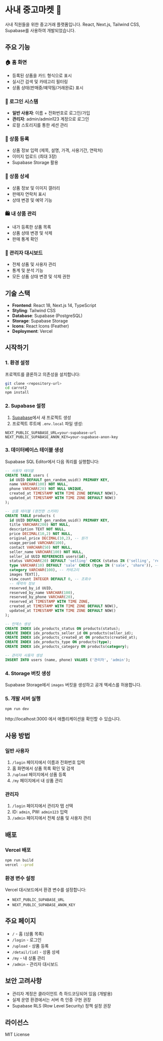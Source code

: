 # 사내 중고마켓 🛒

사내 직원들을 위한 중고거래 플랫폼입니다. React, Next.js, Tailwind CSS, Supabase를 사용하여 개발되었습니다.

## 주요 기능

### 🏠 홈 화면
- 등록된 상품을 카드 형식으로 표시
- 실시간 검색 및 카테고리 필터링
- 상품 상태(판매중/예약됨/거래완료) 표시

### 🔐 로그인 시스템
- **일반 사용자**: 이름 + 전화번호로 로그인/가입
- **관리자**: admin/admin123 계정으로 로그인
- 로컬 스토리지를 통한 세션 관리

### 📝 상품 등록
- 상품 정보 입력 (제목, 설명, 가격, 사용기간, 연락처)
- 이미지 업로드 (최대 3장)
- Supabase Storage 활용

### 👀 상품 상세
- 상품 정보 및 이미지 갤러리
- 판매자 연락처 표시
- 상태 변경 및 예약 기능

### 🛍️ 내 상품 관리
- 내가 등록한 상품 목록
- 상품 상태 변경 및 삭제
- 판매 통계 확인

### 🔧 관리자 대시보드
- 전체 상품 및 사용자 관리
- 통계 및 분석 기능
- 모든 상품 상태 변경 및 삭제 권한

## 기술 스택

- **Frontend**: React 18, Next.js 14, TypeScript
- **Styling**: Tailwind CSS
- **Database**: Supabase (PostgreSQL)
- **Storage**: Supabase Storage
- **Icons**: React Icons (Feather)
- **Deployment**: Vercel

## 시작하기

### 1. 환경 설정

프로젝트를 클론하고 의존성을 설치합니다:

```bash
git clone <repository-url>
cd carrot2
npm install
```

### 2. Supabase 설정

1. [Supabase](https://supabase.com)에서 새 프로젝트 생성
2. 프로젝트 루트에 `.env.local` 파일 생성:

```env
NEXT_PUBLIC_SUPABASE_URL=your-supabase-url
NEXT_PUBLIC_SUPABASE_ANON_KEY=your-supabase-anon-key
```

### 3. 데이터베이스 테이블 생성

Supabase SQL Editor에서 다음 쿼리를 실행합니다:

```sql
-- 사용자 테이블
CREATE TABLE users (
  id UUID DEFAULT gen_random_uuid() PRIMARY KEY,
  name VARCHAR(100) NOT NULL,
  phone VARCHAR(20) NOT NULL UNIQUE,
  created_at TIMESTAMP WITH TIME ZONE DEFAULT NOW(),
  updated_at TIMESTAMP WITH TIME ZONE DEFAULT NOW()
);

-- 상품 테이블 (완전한 스키마)
CREATE TABLE products (
  id UUID DEFAULT gen_random_uuid() PRIMARY KEY,
  title VARCHAR(200) NOT NULL,
  description TEXT NOT NULL,
  price DECIMAL(10,2) NOT NULL,
  original_price DECIMAL(10,2), -- 원가
  usage_period VARCHAR(100),
  contact VARCHAR(50) NOT NULL,
  seller_name VARCHAR(100) NOT NULL,
  seller_id UUID REFERENCES users(id),
  status VARCHAR(20) DEFAULT 'selling' CHECK (status IN ('selling', 'reserved', 'sold')),
  type VARCHAR(10) DEFAULT 'sale' CHECK (type IN ('sale', 'share')), -- 판매/나눔 구분
  category VARCHAR(100), -- 카테고리
  images TEXT[],
  view_count INTEGER DEFAULT 0, -- 조회수
  -- 예약자 정보
  reserved_by_id UUID,
  reserved_by_name VARCHAR(100),
  reserved_by_phone VARCHAR(20),
  reserved_at TIMESTAMP WITH TIME ZONE,
  created_at TIMESTAMP WITH TIME ZONE DEFAULT NOW(),
  updated_at TIMESTAMP WITH TIME ZONE DEFAULT NOW()
);

-- 인덱스 생성
CREATE INDEX idx_products_status ON products(status);
CREATE INDEX idx_products_seller_id ON products(seller_id);
CREATE INDEX idx_products_created_at ON products(created_at);
CREATE INDEX idx_products_type ON products(type);
CREATE INDEX idx_products_category ON products(category);

-- 관리자 사용자 생성
INSERT INTO users (name, phone) VALUES ('관리자', 'admin');
```

### 4. Storage 버킷 생성

Supabase Storage에서 `images` 버킷을 생성하고 공개 액세스를 허용합니다.

### 5. 개발 서버 실행

```bash
npm run dev
```

http://localhost:3000 에서 애플리케이션을 확인할 수 있습니다.

## 사용 방법

### 일반 사용자
1. `/login` 페이지에서 이름과 전화번호 입력
2. 홈 화면에서 상품 목록 확인 및 검색
3. `/upload` 페이지에서 상품 등록
4. `/my` 페이지에서 내 상품 관리

### 관리자
1. `/login` 페이지에서 관리자 탭 선택
2. ID: `admin`, PW: `admin123` 입력
3. `/admin` 페이지에서 전체 상품 및 사용자 관리

## 배포

### Vercel 배포
```bash
npm run build
vercel --prod
```

### 환경 변수 설정
Vercel 대시보드에서 환경 변수를 설정합니다:
- `NEXT_PUBLIC_SUPABASE_URL`
- `NEXT_PUBLIC_SUPABASE_ANON_KEY`

## 주요 페이지

- `/` - 홈 (상품 목록)
- `/login` - 로그인
- `/upload` - 상품 등록
- `/detail/[id]` - 상품 상세
- `/my` - 내 상품 관리
- `/admin` - 관리자 대시보드

## 보안 고려사항

- 관리자 계정은 클라이언트 측 하드코딩되어 있음 (개발용)
- 실제 운영 환경에서는 서버 측 인증 구현 권장
- Supabase RLS (Row Level Security) 정책 설정 권장

## 라이선스

MIT License
